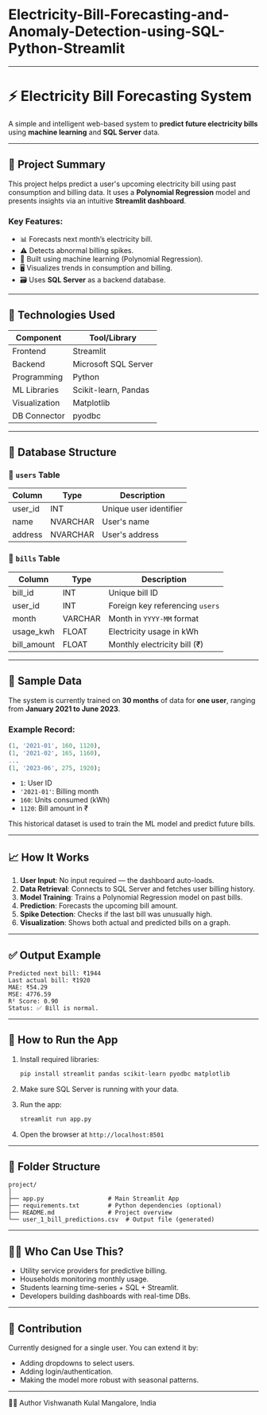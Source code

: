 # Electricity-Bill-Forecasting-and-Anomaly-Detection-using-SQL-Python-Streamlit

---

# ⚡ Electricity Bill Forecasting System

A simple and intelligent web-based system to **predict future electricity bills** using **machine learning** and **SQL Server** data.

---

## 📌 Project Summary

This project helps predict a user's upcoming electricity bill using past consumption and billing data. It uses a **Polynomial Regression** model and presents insights via an intuitive **Streamlit dashboard**.

### Key Features:

* 📊 Forecasts next month’s electricity bill.
* ⚠️ Detects abnormal billing spikes.
* 🧠 Built using machine learning (Polynomial Regression).
* 🖥️ Visualizes trends in consumption and billing.
* 🗃️ Uses **SQL Server** as a backend database.

---

## 🔧 Technologies Used

| Component     | Tool/Library         |
| ------------- | -------------------- |
| Frontend      | Streamlit            |
| Backend       | Microsoft SQL Server |
| Programming   | Python               |
| ML Libraries  | Scikit-learn, Pandas |
| Visualization | Matplotlib           |
| DB Connector  | pyodbc               |

---

## 🧾 Database Structure

### 🧍 `users` Table

| Column   | Type     | Description            |
| -------- | -------- | ---------------------- |
| user\_id | INT      | Unique user identifier |
| name     | NVARCHAR | User's name            |
| address  | NVARCHAR | User's address         |

### 🧾 `bills` Table

| Column       | Type    | Description                     |
| ------------ | ------- | ------------------------------- |
| bill\_id     | INT     | Unique bill ID                  |
| user\_id     | INT     | Foreign key referencing `users` |
| month        | VARCHAR | Month in `YYYY-MM` format       |
| usage\_kwh   | FLOAT   | Electricity usage in kWh        |
| bill\_amount | FLOAT   | Monthly electricity bill (₹)    |

---

## 🧪 Sample Data

The system is currently trained on **30 months** of data for **one user**, ranging from **January 2021 to June 2023**.

### Example Record:

```sql
(1, '2021-01', 160, 1120),
(1, '2021-02', 165, 1160),
...
(1, '2023-06', 275, 1920);
```

* `1`: User ID
* `'2021-01'`: Billing month
* `160`: Units consumed (kWh)
* `1120`: Bill amount in ₹

This historical dataset is used to train the ML model and predict future bills.

---

## 📈 How It Works

1. **User Input**: No input required — the dashboard auto-loads.
2. **Data Retrieval**: Connects to SQL Server and fetches user billing history.
3. **Model Training**: Trains a Polynomial Regression model on past bills.
4. **Prediction**: Forecasts the upcoming bill amount.
5. **Spike Detection**: Checks if the last bill was unusually high.
6. **Visualization**: Shows both actual and predicted bills on a graph.

---

## ✅ Output Example

```
Predicted next bill: ₹1944
Last actual bill: ₹1920
MAE: ₹54.29
MSE: 4776.59
R² Score: 0.90
Status: ✅ Bill is normal.
```

---

## 🚀 How to Run the App

1. Install required libraries:

   ```bash
   pip install streamlit pandas scikit-learn pyodbc matplotlib
   ```

2. Make sure SQL Server is running with your data.

3. Run the app:

   ```bash
   streamlit run app.py
   ```

4. Open the browser at `http://localhost:8501`

---

## 📂 Folder Structure

```
project/
│
├── app.py                  # Main Streamlit App
├── requirements.txt        # Python dependencies (optional)
├── README.md               # Project overview
└── user_1_bill_predictions.csv  # Output file (generated)
```

---

## 🧑‍💼 Who Can Use This?

* Utility service providers for predictive billing.
* Households monitoring monthly usage.
* Students learning time-series + SQL + Streamlit.
* Developers building dashboards with real-time DBs.

---

## 📣 Contribution

Currently designed for a single user. You can extend it by:

* Adding dropdowns to select users.
* Adding login/authentication.
* Making the model more robust with seasonal patterns.

---

🙋‍♂️ Author
Vishwanath Kulal
Mangalore, India

